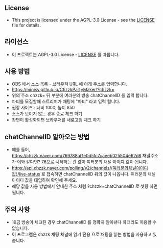 ## License

- This project is licensed under the AGPL-3.0 License - see the [LICENSE](LICENSE) file for details.

## 라이선스

- 이 프로젝트는 AGPL-3.0 License - [LICENSE](LICENSE) 를 따릅니다.

## 사용 방법

- OBS 에서 소스 목록 - 브라우저 URL 에 아래 주소를 입력합니다.
- https://minisv.github.io/ChzzkPartyMaker/?chzzk=
- 위의 주소 chzzk= 뒤 부분에 여러분의 방송 chatChannelID 를 입력 합니다.
- 파티를 모집할때 스트리머가 채팅에 "파티" 라고 입력 합니다.
- 권장 사이즈 : 너비 1000, 높이 850
- 소스가 보이지 않는 경우 종료 체크 하기
- 장면이 활성화되면 브라우저를 새로고침 체크 하기

## chatChannelID 알아오는 방법

- 예를 들어, https://chzzk.naver.com/769788af1e0d5fc7caeeb025504e62d8 채널주소가 이와 같다면? 76으로 시작하는 긴 값이 여러분의 채널 아이디 값이 됩니다.
- https://api.chzzk.naver.com/polling/v2/channels/(여러분의채널아이디값)/live-status 로 접속하면 chatChannelID 뒤의 값이 나옵니다. 여러분의 채널 아이디 값을 대입하여 확인해 주세요.
- 해당 값을 사용 방법에서 안내한 주소 처럼 ?chzzk=chatChannelID 로 셋팅 하면 됩니다.

## 주의 사항

- 19금 방송이 체크된 경우 chatChannelID 를 정확히 알아낸다 하더라도 이용할 수 없습니다.
- 이 프로그램은 chzzk 채팅 채널에 읽기 전용 으로 채팅을 읽는 방법을 사용하고 있습니다.